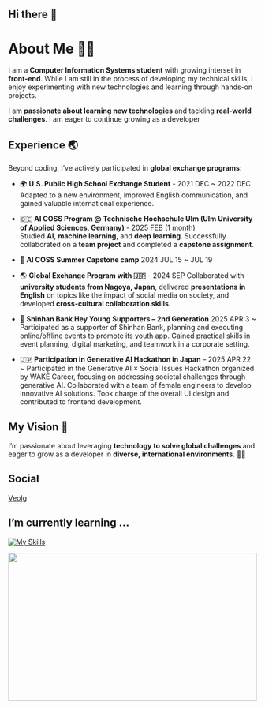 ## Hi there 👋

<!--
**Bacococc/Bacococc**is a ✨ _special_ ✨ repository because its `README.md` (this file) appears on your GitHub profile

Here are some ideas to get you started:

- 🔭 I’m currently working on ...
- 🌱 I’m currently learning ...
- 👯 I’m looking to collaborate on ...
- 🤔 I’m looking for help with ...
- 💬 Ask me about ...
- 📫 How to reach me: ...
- 😄 Pronouns: ...
- ⚡ Fun fact: ...

-->

# About Me 👩‍💻

I am a **Computer Information Systems student** with growing interset in **front-end**. While I am still in the process of developing my technical skills, I enjoy experimenting with new technologies and learning through hands-on projects.

I am **passionate about learning new technologies** and tackling **real-world challenges**. I am eager to continue growing as a developer

## Experience 🌏

Beyond coding, I’ve actively participated in **global exchange programs**:

- 🌍 **U.S. Public High School Exchange Student** - 2021 DEC ~ 2022 DEC
  Adapted to a new environment, improved English communication, and gained valuable international experience.  

- 🇩🇪 **AI COSS Program @ Technische Hochschule Ulm (Ulm University of Applied Sciences, Germany)** - 2025 FEB (1 month)  
  Studied **AI**, **machine learning**, and **deep learning**. Successfully collaborated on a **team project** and completed a **capstone assignment**.
   
- 🤖 **AI COSS Summer Capstone camp** 2024 JUL 15 ~ JUL 19

- 🌎 **Global Exchange Program with 🇯🇵** - 2024 SEP 
  Collaborated with **university students from Nagoya, Japan**, delivered **presentations in English** on topics like the impact of social media on society, and developed **cross-cultural collaboration skills**.

- 🏦 **Shinhan Bank Hey Young Supporters – 2nd Generation** 2025 APR 3 ~
Participated as a supporter of Shinhan Bank, planning and executing online/offline events to promote its youth app. Gained practical skills in event planning, digital marketing, and teamwork in a corporate setting.

- 🇯🇵 **Participation in Generative AI Hackathon in Japan** – 2025 APR 22 ~ 
Participated in the Generative AI × Social Issues Hackathon organized by WAKE Career, focusing on addressing societal challenges through generative AI. Collaborated with a team of female engineers to develop innovative AI solutions. Took charge of the overall UI design and contributed to frontend development.

## My Vision 🌟

I’m passionate about leveraging **technology to solve global challenges** and eager to grow as a developer in **diverse, international environments**. 🚀💡

## Social 
<a href = "https://velog.io/@bacococc/posts"> Veolg </a>

 ## I’m currently learning ...

 [![My Skills](https://skillicons.dev/icons?i=html,css,python,js,ts,react,figma,linux,blender&theme=light)](https://skillicons.dev) 

<a href="https://www.gitanimals.org/en_US?utm_medium=image&utm_source=Bacococc&utm_content=farm">
<img
  src="https://render.gitanimals.org/farms/Bacococc"
  width="100%"
  height="300"
/>
</a>
